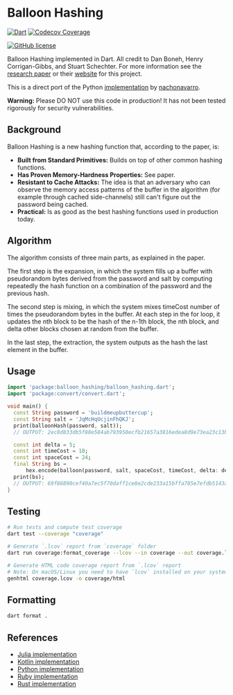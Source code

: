 # Balloon Hashing

[![Dart](https://img.shields.io/badge/Dart-0175C2?style=for-the-badge&logo=dart&logoColor=white)](https://dart.dev)
[![Codecov Coverage](https://img.shields.io/codecov/c/github/elliotwutingfeng/balloon_hashing?color=bright-green&logo=codecov&style=for-the-badge&token=)](https://codecov.io/gh/elliotwutingfeng/balloon_hashing)

[![GitHub license](https://img.shields.io/badge/LICENSE-BSD--3--CLAUSE-GREEN?style=for-the-badge)](LICENSE)

Balloon Hashing implemented in Dart. All credit to Dan Boneh, Henry Corrigan-Gibbs, and Stuart Schechter. For more information see
the [research paper](https://eprint.iacr.org/2016/027.pdf) or their [website](https://crypto.stanford.edu/balloon/) for this project.

This is a direct port of the Python [implementation](https://github.com/nachonavarro/balloon-hashing) by [nachonavarro](https://github.com/nachonavarro).

**Warning:** Please DO NOT use this code in production! It has not been tested rigorously for security vulnerabilities.

## Background

Balloon Hashing is a new hashing function that, according to the paper, is:

* **Built from Standard Primitives:** Builds on top of other common hashing functions.
* **Has Proven Memory-Hardness Properties:** See paper.
* **Resistant to Cache Attacks:** The idea is that an adversary who can observe the memory access patterns of the buffer in the algorithm (for example through cached side-channels) still can't figure out the password being cached.
* **Practical:** Is as good as the best hashing functions used in production today.

## Algorithm

The algorithm consists of three main parts, as explained in the paper.

The first step is the expansion, in which the system fills up a buffer with pseudorandom bytes derived from the password and salt by computing repeatedly the hash function on a combination
of the password and the previous hash.

The second step is mixing, in which the system mixes timeCost number of times the pseudorandom
bytes in the buffer. At each step in the for loop, it updates the nth block to be the hash of the n-1th block, the nth block,
and delta other blocks chosen at random from the buffer.

In the last step, the extraction, the system outputs as the hash the last element in the buffer.

## Usage

```dart
import 'package:balloon_hashing/balloon_hashing.dart';
import 'package:convert/convert.dart';

void main() {
  const String password = 'buildmeupbuttercup';
  const String salt = 'JqMcHqUcjinFhQKJ';
  print(balloonHash(password, salt));
  // OUTPUT: 2ec8d833db5f88e584ab793950ecfb21657a3816edea8d9e73ea23c13ba2b740

  const int delta = 5;
  const int timeCost = 18;
  const int spaceCost = 24;
  final String bs =
      hex.encode(balloon(password, salt, spaceCost, timeCost, delta: delta));
  print(bs);
  // OUTPUT: 69f86890cef40a7ec5f70daff1ce8e2cde233a15bffa785e7efdb5143af51bfb
}
```

## Testing

```bash
# Run tests and compute test coverage
dart test --coverage "coverage"

# Generate `.lcov` report from `coverage` folder
dart run coverage:format_coverage --lcov --in coverage --out coverage.lcov --report-on lib

# Generate HTML code coverage report from `.lcov` report
# Note: On macOS/Linux you need to have `lcov` installed on your system
genhtml coverage.lcov -o coverage/html
```

## Formatting

```bash
dart format .
```

## References

* [Julia implementation](https://github.com/elliotwutingfeng/BalloonHashing.jl)
* [Kotlin implementation](https://github.com/elliotwutingfeng/balloon-hashing-kotlin)
* [Python implementation](https://github.com/nachonavarro/balloon-hashing)
* [Ruby implementation](https://github.com/elliotwutingfeng/balloon-hashing)
* [Rust implementation](https://crates.io/crates/balloon-hash)
